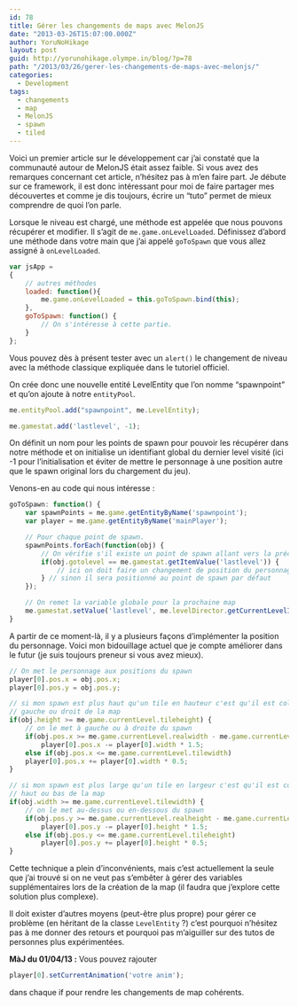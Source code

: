 ```yaml
---
id: 78
title: Gérer les changements de maps avec MelonJS
date: "2013-03-26T15:07:00.000Z"
author: YoruNoHikage
layout: post
guid: http://yorunohikage.olympe.in/blog/?p=78
path: "/2013/03/26/gerer-les-changements-de-maps-avec-melonjs/"
categories:
  - Development
tags:
  - changements
  - map
  - MelonJS
  - spawn
  - tiled
---
```

Voici un premier article sur le développement car j’ai constaté que la communauté autour de MelonJS était assez faible. Si vous avez des remarques concernant cet article, n’hésitez pas à m’en faire part. Je débute sur ce framework, il est donc intéressant pour moi de faire partager mes découvertes et comme je dis toujours, écrire un “tuto” permet de mieux comprendre de quoi l’on parle.

Lorsque le niveau est chargé, une méthode est appelée que nous pouvons récupérer et modifier. Il s’agit de `me.game.onLevelLoaded`. Définissez d’abord une méthode dans votre main que j’ai appelé `goToSpawn` que vous allez assigné à `onLevelLoaded`.

```js
var jsApp =
{
    // autres méthodes
    loaded: function(){
        me.game.onLevelLoaded = this.goToSpawn.bind(this);
    },
    goToSpawn: function() {
        // On s'intéresse à cette partie.
    }
};
```

Vous pouvez dès à présent tester avec un `alert()` le changement de niveau avec la méthode classique expliquée dans le tutoriel officiel.

On crée donc une nouvelle entité LevelEntity que l’on nomme “spawnpoint” et qu’on ajoute à notre `entityPool`.

```js
me.entityPool.add("spawnpoint", me.LevelEntity);

me.gamestat.add('lastlevel', -1);
```

On définit un nom pour les points de spawn pour pouvoir les récupérer dans notre méthode et on initialise un identifiant global du dernier level visité (ici -1 pour l’initialisation et éviter de mettre le personnage à une position autre que le spawn original lors du chargement du jeu).

Venons-en au code qui nous intéresse :

```js
goToSpawn: function() {
    var spawnPoints = me.game.getEntityByName('spawnpoint');
    var player = me.game.getEntityByName('mainPlayer');

    // Pour chaque point de spawn.
    spawnPoints.forEach(function(obj) {
        // On vérifie s'il existe un point de spawn allant vers la précédente map
        if(obj.gotolevel == me.gamestat.getItemValue('lastlevel')) {
            // ici on doit faire un changement de position du personnage
        } // sinon il sera positionné au point de spawn par défaut
    });

    // On remet la variable globale pour la prochaine map
    me.gamestat.setValue('lastlevel', me.levelDirector.getCurrentLevelId());
}
```

A partir de ce moment-là, il y a plusieurs façons d’implémenter la position du personnage. Voici mon bidouillage actuel que je compte améliorer dans le futur (je suis toujours preneur si vous avez mieux).

```js
// On met le personnage aux positions du spawn
player[0].pos.x = obj.pos.x;
player[0].pos.y = obj.pos.y;

// si mon spawn est plus haut qu'un tile en hauteur c'est qu'il est collé sur le côté
// gauche ou droit de la map
if(obj.height >= me.game.currentLevel.tileheight) {
    // on le met à gauche ou à droite du spawn
    if(obj.pos.x >= me.game.currentLevel.realwidth - me.game.currentLevel.tilewidth)
        player[0].pos.x -= player[0].width * 1.5;
    else if(obj.pos.x <= me.game.currentLevel.tilewidth)
	player[0].pos.x += player[0].width * 0.5;
}

// si mon spawn est plus large qu'un tile en largeur c'est qu'il est collé sur le côté
// haut ou bas de la map
if(obj.width >= me.game.currentLevel.tilewidth) {
    // on le met au-dessus ou en-dessous du spawn
    if(obj.pos.y >= me.game.currentLevel.realheight - me.game.currentLevel.tileheight)
        player[0].pos.y -= player[0].height * 1.5;
    else if(obj.pos.y <= me.game.currentLevel.tileheight)
        player[0].pos.y += player[0].height * 0.5;
}
```

Cette technique a plein d’inconvénients, mais c’est actuellement la seule que j’ai trouvé si on ne veut pas s’embêter à gérer des variables supplémentaires lors de la création de la map (il faudra que j’explore cette solution plus complexe).

Il doit exister d’autres moyens (peut-être plus propre) pour gérer ce problème (en héritant de la classe `LevelEntity` ?) c’est pourquoi n’hésitez pas à me donner des retours et pourquoi pas m’aiguiller sur des tutos de personnes plus expérimentées.

**MàJ du 01/04/13 :** Vous pouvez rajouter

```js
player[0].setCurrentAnimation('votre anim');
```

dans chaque if pour rendre les changements de map cohérents.

